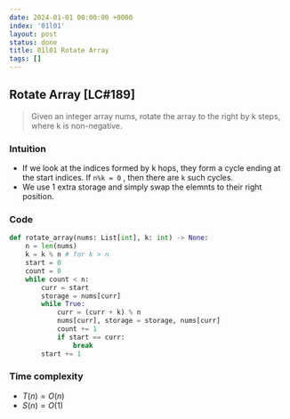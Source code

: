 ```yaml
---
date: 2024-01-01 00:00:00 +0000
index: '01l01'
layout: post
status: done
title: 01l01 Rotate Array
tags: []
---
```


## Rotate Array [LC#189]
> Given an integer array nums, rotate the array to the right by k steps, where k is non-negative.

### Intuition
- If we look at the indices formed by k hops, they form a cycle ending at the start indices. If `n%k = 0` , then there are `k` such cycles. 
- We use 1 extra storage and simply swap the elemnts to their right position.

### Code
```python
def rotate_array(nums: List[int], k: int) -> None:
    n = len(nums)
    k = k % n # for k > n
    start = 0
    count = 0
    while count < n:
        curr = start
        storage = nums[curr]
        while True:
            curr = (curr + k) % n
            nums[curr], storage = storage, nums[curr]
            count += 1
            if start == curr:
                break
        start += 1
```

### Time complexity
- $T(n) = O(n)$
- $S(n) = O(1)$
